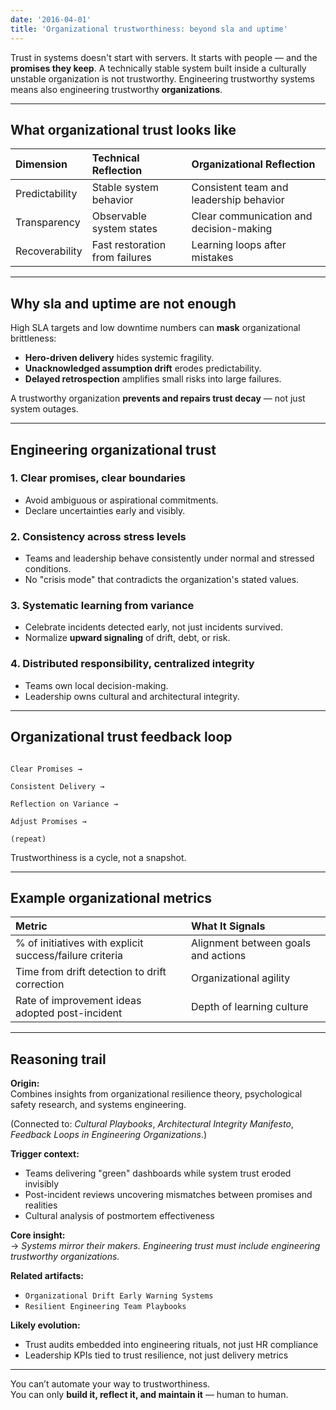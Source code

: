 ```yaml
---
date: '2016-04-01'
title: 'Organizational trustworthiness: beyond sla and uptime'
---
```


Trust in systems doesn't start with servers. It starts with people — and the **promises they keep**.
A technically stable system built inside a culturally unstable organization is not trustworthy.
Engineering trustworthy systems means also engineering trustworthy **organizations**.

---

## What organizational trust looks like

| Dimension | Technical Reflection | Organizational Reflection |
|:----------|:----------------------|:---------------------------|
| Predictability | Stable system behavior | Consistent team and leadership behavior |
| Transparency | Observable system states | Clear communication and decision-making |
| Recoverability | Fast restoration from failures | Learning loops after mistakes |

---

## Why sla and uptime are not enough

High SLA targets and low downtime numbers can **mask** organizational brittleness:

- **Hero-driven delivery** hides systemic fragility.
- **Unacknowledged assumption drift** erodes predictability.
- **Delayed retrospection** amplifies small risks into large failures.

A trustworthy organization **prevents and repairs trust decay** — not just system outages.

---

## Engineering organizational trust

### 1. **Clear promises, clear boundaries**

- Avoid ambiguous or aspirational commitments.
- Declare uncertainties early and visibly.

### 2. **Consistency across stress levels**

- Teams and leadership behave consistently under normal and stressed conditions.
- No "crisis mode" that contradicts the organization's stated values.

### 3. **Systematic learning from variance**

- Celebrate incidents detected early, not just incidents survived.
- Normalize **upward signaling** of drift, debt, or risk.

### 4. **Distributed responsibility, centralized integrity**

- Teams own local decision-making.
- Leadership owns cultural and architectural integrity.

---

## Organizational trust feedback loop

```text

Clear Promises → 

Consistent Delivery → 

Reflection on Variance → 

Adjust Promises → 

(repeat)
```

Trustworthiness is a cycle, not a snapshot.

---

## Example organizational metrics

| Metric | What It Signals |
|:-------|:----------------|
| % of initiatives with explicit success/failure criteria | Alignment between goals and actions |
| Time from drift detection to drift correction | Organizational agility |
| Rate of improvement ideas adopted post-incident | Depth of learning culture |

---

## Reasoning trail

**Origin:**  
Combines insights from organizational resilience theory, psychological safety research, and systems engineering.

(Connected to: *Cultural Playbooks*, *Architectural Integrity Manifesto*, *Feedback Loops in Engineering Organizations*.)

**Trigger context:**  
- Teams delivering "green" dashboards while system trust eroded invisibly
- Post-incident reviews uncovering mismatches between promises and realities
- Cultural analysis of postmortem effectiveness

**Core insight:**  
→ *Systems mirror their makers. Engineering trust must include engineering trustworthy organizations.*

**Related artifacts:**  
- `Organizational Drift Early Warning Systems`  
- `Resilient Engineering Team Playbooks`

**Likely evolution:**  
- Trust audits embedded into engineering rituals, not just HR compliance
- Leadership KPIs tied to trust resilience, not just delivery metrics

---

You can’t automate your way to trustworthiness.  
You can only **build it, reflect it, and maintain it** — human to human.

